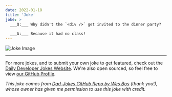 ```yaml
---
date: 2022-01-18
title: 'Joke'
joke: >
  ___Q:___ Why didn't the `<div />` get invited to the dinner party?
  
  ___A:___ Because it had no class!
---
```



![Joke Image](https://private.xtrp.io/projects/DailyDeveloperJokes/public_image_server/images/5e12591e45d64.png)

---

For more jokes, and to submit your own joke to get featured, check out the [Daily Developer Jokes Website](https://dailydeveloperjokes.github.io/). We're also open sourced, so feel free to view [our GitHub Profile](https://github.com/dailydeveloperjokes).


_This joke comes from [Dad-Jokes GitHub Repo by Wes Bos](https://github.com/wesbos/dad-jokes) (thank you!), whose owner has given me permission to use this joke with credit._

<!--
Joke text:
**Q:** Why didn't the `<div />` get invited to the dinner party?

**A:** Because it had no class!
 -->


